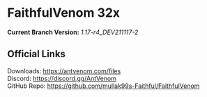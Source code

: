# FaithfulVenom 32x

**Current Branch Version:** _1.17-r4_DEV211117-2_  

## Official Links

Downloads: https://antvenom.com/files  
Discord: https://discord.gg/AntVenom  
GitHub Repo: https://github.com/mullak99s-Faithful/FaithfulVenom  
